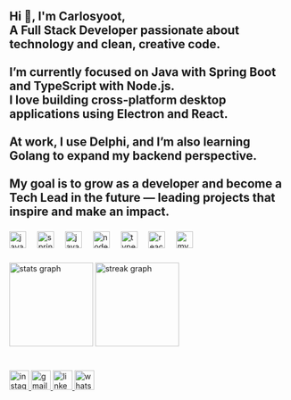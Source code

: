 <h2 align="left">
  Hi 👋, I'm Carlosyoot,<br>
  A Full Stack Developer passionate about technology and clean, creative code.<br><br>
  I’m currently focused on Java with Spring Boot and TypeScript with Node.js.<br>
  I love building cross-platform desktop applications using Electron and React.<br><br>
  At work, I use Delphi, and I’m also learning Golang to expand my backend perspective.<br><br>
  My goal is to grow as a developer and become a Tech Lead in the future — leading projects that inspire and make an impact.<br>
</h2>

###

<div align="left">
  <!-- Backend -->
  <img src="https://cdn.jsdelivr.net/gh/devicons/devicon/icons/java/java-original.svg" height="30" alt="java logo" />
  <img width="12" />
  <img src="https://cdn.jsdelivr.net/gh/devicons/devicon/icons/spring/spring-original.svg" height="30" alt="spring logo" />
  <img width="12" />
  <img src="https://cdn.jsdelivr.net/gh/devicons/devicon/icons/javascript/javascript-original.svg" height="30" alt="javascript logo" />
  <img width="12" />
  <img src="https://cdn.jsdelivr.net/gh/devicons/devicon/icons/nodejs/nodejs-original.svg" height="30" alt="nodejs logo" />
  <img width="12" />

  <!-- Frontend / Desktop -->
  <img src="https://cdn.jsdelivr.net/gh/devicons/devicon/icons/typescript/typescript-original.svg" height="30" alt="typescript logo" />
  <img width="12" />
  <img src="https://cdn.jsdelivr.net/gh/devicons/devicon/icons/react/react-original.svg" height="30" alt="react logo" />
  <img width="12" />
  
  <!-- Database -->
  <img src="https://cdn.jsdelivr.net/gh/devicons/devicon/icons/mysql/mysql-original.svg" height="30" alt="mysql logo" />
  <img width="12" />
</div>

###

<div align="left">
  <img src="https://github-readme-stats.vercel.app/api?username=Carlosyoot&hide_title=false&hide_rank=true&show_icons=true&include_all_commits=true&count_private=true&disable_animations=false&theme=dracula&locale=en&hide_border=true&order=1" height="150" alt="stats graph" />
  <img src="https://streak-stats.demolab.com/?user=Carlosyoot&locale=en&mode=daily&theme=dracula&hide_border=true&border_radius=5&order=1" height="150" alt="streak graph" />
</div>

###

<br clear="both">

<div align="left">
  <a href="https://www.instagram.com/carlosyoot/" target="_blank">
    <img src="https://img.shields.io/static/v1?message=Instagram&logo=instagram&label=&color=E4405F&logoColor=white&labelColor=&style=for-the-badge" height="35" alt="instagram logo" />
  </a>
  <a href="mailto:carlosdanielyoot@gmail.com?subject=Hello&body=I'm contacting you via your GitHub profile." target="_blank">
    <img src="https://img.shields.io/static/v1?message=Gmail&logo=gmail&label=&color=D14836&logoColor=white&labelColor=&style=for-the-badge" height="35" alt="gmail logo" />
  </a>
  <a href="https://www.linkedin.com/in/carlosyoot/" target="_blank">
    <img src="https://img.shields.io/static/v1?message=LinkedIn&logo=linkedin&label=&color=0077B5&logoColor=white&labelColor=&style=for-the-badge" height="35" alt="linkedin logo" />
  </a>
  <a href="https://wa.me/5546991122966" target="_blank">
    <img src="https://img.shields.io/static/v1?message=Whatsapp&logo=whatsapp&label=&color=25D366&logoColor=white&labelColor=&style=for-the-badge" height="35" alt="whatsapp logo" />
  </a>
</div>
